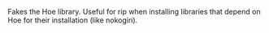 Fakes the Hoe library. Useful for rip when installing libraries that
depend on Hoe for their installation (like nokogiri).
